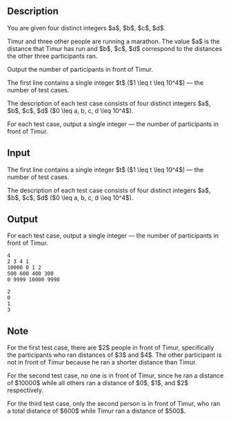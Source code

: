 ## Description

<div><p>You are given four <span class="tex-font-style-bf">distinct</span> integers $a$, $b$, $c$, $d$. </p><p>Timur and three other people are running a marathon. The value $a$ is the distance that Timur has run and $b$, $c$, $d$ correspond to the distances the other three participants ran. </p><p>Output the number of participants in front of Timur.</p></div><div class="input-specification"><p>The first line contains a single integer $t$ ($1 \leq t \leq 10^4$)&nbsp;— the number of test cases.</p><p>The description of each test case consists of four <span class="tex-font-style-bf">distinct</span> integers $a$, $b$, $c$, $d$ ($0 \leq a, b, c, d \leq 10^4$).</p></div><div class="output-specification"><p>For each test case, output a single integer&nbsp;— the number of participants in front of Timur.</p></div>

## Input

<p>The first line contains a single integer $t$ ($1 \leq t \leq 10^4$)&nbsp;— the number of test cases.</p><p>The description of each test case consists of four <span class="tex-font-style-bf">distinct</span> integers $a$, $b$, $c$, $d$ ($0 \leq a, b, c, d \leq 10^4$).</p>

## Output

<p>For each test case, output a single integer&nbsp;— the number of participants in front of Timur.</p>





```input1|2,4
4
2 3 4 1
10000 0 1 2
500 600 400 300
0 9999 10000 9998
```




```output1
2
0
1
3
```



## Note

<p>For the first test case, there are $2$ people in front of Timur, specifically the participants who ran distances of $3$ and $4$. The other participant is not in front of Timur because he ran a shorter distance than Timur.</p><p>For the second test case, no one is in front of Timur, since he ran a distance of $10000$ while all others ran a distance of $0$, $1$, and $2$ respectively.</p><p>For the third test case, only the second person is in front of Timur, who ran a total distance of $600$ while Timur ran a distance of $500$.</p>
